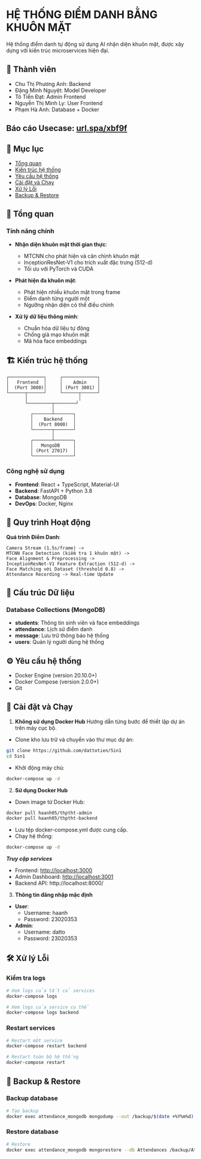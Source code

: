 # HỆ THỐNG ĐIỂM DANH BẰNG KHUÔN MẶT

Hệ thống điểm danh tự động sử dụng AI nhận diện khuôn mặt, được xây dựng với kiến trúc microservices hiện đại.

## 👥 Thành viên
- Chu Thị Phương Anh: Backend
- Đặng Minh Nguyệt: Model Developer
- Tô Tiến Đạt: Admin Frontend
- Nguyễn Thị Minh Ly: User Frontend
- Phạm Hà Anh: Database + Docker

## Báo cáo Usecase: [url.spa/xbf9f](https://drive.google.com/file/d/1s9Doa7CDX_WKRS19gWJo0XjB2fkXDrnW/view?usp=sharing)

## 📑 Mục lục
- [Tổng quan](#tổng-quan)
- [Kiến trúc hệ thống](#kiến-trúc-hệ-thống)
- [Yêu cầu hệ thống](#yêu-cầu-hệ-thống)
- [Cài đặt và Chạy](#cài-đặt-và-chạy)
- [Xử lý Lỗi](#xử-lý-lỗi)
- [Backup & Restore](#backup--restore)

## 🎯 Tổng quan

### Tính năng chính
- **Nhận diện khuôn mặt thời gian thực**: 
  - MTCNN cho phát hiện và căn chỉnh khuôn mặt
  - InceptionResNet-V1 cho trích xuất đặc trưng (512-d)
  - Tối ưu với PyTorch và CUDA
  
- **Phát hiện đa khuôn mặt**: 
  - Phát hiện nhiều khuôn mặt trong frame
  - Điểm danh từng người một
  - Ngưỡng nhận diện có thể điều chỉnh

- **Xử lý dữ liệu thông minh**:
  - Chuẩn hóa dữ liệu tự động
  - Chống giả mạo khuôn mặt
  - Mã hóa face embeddings

## 🏗 Kiến trúc hệ thống

```
┌─────────────┐     ┌─────────────┐
│   Frontend  │     │    Admin    │
│  (Port 3000)│     │ (Port 3001) │
└──────┬──────┘     └──────┬──────┘
       │                   │
       └─────────┬────────┘
                 │
         ┌───────┴───────┐
         │    Backend    │
         │  (Port 8000)  │
         └───────┬───────┘
                 │
         ┌───────┴───────┐
         │   MongoDB     │
         │ (Port 27017)  │
         └───────────────┘
```

### Công nghệ sử dụng
- **Frontend**: React + TypeScript, Material-UI
- **Backend**: FastAPI + Python 3.8
- **Database**: MongoDB
- **DevOps**: Docker, Nginx

## 🔄 Quy trình Hoạt động

**Quá trình Điểm Danh**:
```
Camera Stream (1.5s/frame) -> 
MTCNN Face Detection (kiểm tra 1 khuôn mặt) -> 
Face Alignment & Preprocessing -> 
InceptionResNet-V1 Feature Extraction (512-d) -> 
Face Matching với Dataset (threshold 0.8) -> 
Attendance Recording -> Real-time Update
```

## 💾 Cấu trúc Dữ liệu

### Database Collections (MongoDB)
- **students**: Thông tin sinh viên và face embeddings
- **attendance**: Lịch sử điểm danh
- **message**: Lưu trữ thông báo hệ thống
- **users**: Quản lý người dùng hệ thống

## ⚙️ Yêu cầu hệ thống
- Docker Engine (version 20.10.0+)
- Docker Compose (version 2.0.0+)
- Git

## 🚀 Cài đặt và Chạy

1. **Không sử dụng Docker Hub**
   Hướng dẫn từng bước để thiết lập dự án trên máy cục bộ.

- Clone kho lưu trữ và chuyển vào thư mục dự án:
```bash
git clone https://github.com/dattotien/5in1
cd 5in1
```
- Khởi động máy chủ:
```bash
docker-compose up -d
```

2. **Sử dụng Docker Hub**
- Down image từ Docker Hub:
```bash
docker pull haanh05/thptht-admin
docker pull haanh05/thptht-backend
```
- Lưu tệp docker-compose.yml được cung cấp.
- Chạy hệ thống:
```bash
docker-compose up -d
```
 ***Truy cập services***
- Frontend: [http://localhost:3000](http://localhost:5173/)
- Admin Dashboard: [http://localhost:3001](http://localhost:5173/admin)
- Backend API: http://localhost:8000/

3. **Thông tin đăng nhập mặc định**
- **User**:
   - Username: haanh
   - Password: 23020353
- **Admin**:
   - Username: datto
   - Password: 23020353

## 🛠 Xử lý Lỗi

### Kiểm tra logs
```bash
# Xem logs của tất cả services
docker-compose logs

# Xem logs của service cụ thể
docker-compose logs backend
```

### Restart services
```bash
# Restart một service
docker-compose restart backend

# Restart toàn bộ hệ thống
docker-compose restart
```

## 💾 Backup & Restore

### Backup database
```bash
# Tạo backup
docker exec attendance_mongodb mongodump --out /backup/$(date +%Y%m%d)
```

### Restore database
```bash
# Restore
docker exec attendance_mongodb mongorestore --db Attendances /backup/Attendances
```





